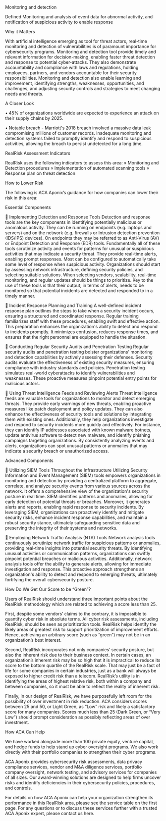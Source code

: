 Monitoring and detection


Defined 
Monitoring and analysis of event data for abnormal activity, and notification of suspicious activity to enable response

Why it Matters 

With artificial intelligence emerging as tool for threat actors, real-time monitoring and detection of vulnerabilities is of paramount importance for cybersecurity programs. Monitoring and detection tool provide timely and relevant information for decision-making, enabling faster threat detection and response to potential cyber-attacks. They also demonstrate accountability and compliance with laws and regulations, holding employees, partners, and vendors accountable for their security responsibilities. Monitoring and detection also enable learning and improvement, identifying strengths, weaknesses, opportunities, and challenges, and adjusting security controls and strategies to meet changing needs and threats.

A Closer Look

•	45% of organizations worldwide are expected to experience an attack on their supply chains by 2025.

•	Notable breach - Marriott's 2018 breach involved a massive data leak compromising millions of customer records. Inadequate monitoring and detection systems failed to promptly identify and respond to suspicious activities, allowing the breach to persist undetected for a long time.
                                         
RealRisk Assessment Indicators

RealRisk uses the following indicators to assess this area: 
»	Monitoring and Detection procedures
»	Implementation of automated scanning tools
»	Response plan on threat detection

How to Lower Risk 

The following is ACA Aponix’s guidance for how companies can lower their risk in this area:     

Essential Components

	Implementing Detection and Response Tools
Detection and response tools are the key components in identifying potentially malicious or anomalous activity. They can be running on endpoints (e.g. laptops and servers) and on the network (e.g. firewalls or Intrusion detection prevention (IDS/IPS) devices). On endpoints they may be referred to as Anti-Virus (AV) or Endpoint Detection and Response (EDR) tools. Fundamentally all of these tools scrutinize activity and events for patterns for unusual or suspicious activities that may indicate a security threat. They provide real-time alerts, enabling prompt responses. Most can be configured to automatically take some level of response when suspicious activity. Organizations should start by assessing network infrastructure, defining security policies, and selecting suitable solutions. When selecting vendors, scalability, real-time monitoring, and regular updates should be things to prioritize. Key to the use of these tools is that their output, in terms of alerts, needs to be monitored so that potential incidents are detected and responded to in a timely manner.




	Incident Response Planning and Training
A well-defined incident response plan outlines the steps to take when a security incident occurs, ensuring a structured and coordinated response. Regular training familiarizes staff with these procedures, enabling swift and effective action. This preparation enhances the organization's ability to detect and respond to incidents promptly. It minimizes confusion, reduces response times, and ensures that the right personnel are equipped to handle the situation. 

	Conducting Regular Security Audits and Penetration Testing
Regular security audits and penetration testing bolster organizations' monitoring and detection capabilities by actively assessing their defenses. Security audits evaluate the effectiveness of existing security measures, ensuring compliance with industry standards and policies. Penetration testing simulates real-world cyberattacks to identify vulnerabilities and weaknesses. These proactive measures pinpoint potential entry points for malicious actors.

	Using Threat Intelligence Feeds and Reviewing Alerts 
Threat intelligence feeds are valuable tools for organizations to monitor and detect emerging threats. They provide early warnings of new threats, enabling proactive measures like patch deployment and policy updates. They can also enhance the effectiveness of security tools and solutions by integrating them with existing ones. Additionally, they help organizations investigate and respond to security incidents more quickly and effectively. For instance, they can identify IP addresses associated with known malware botnets, update antivirus software to detect new malware, and identify phishing campaigns targeting organizations. By consistently analyzing events and alerts, organizations can spot unusual patterns or anomalies that may indicate a security breach or unauthorized access.

Advanced Components

	Utilizing SIEM Tools Throughout the Infrastructure
Utilizing Security Information and Event Management (SIEM) tools empowers organizations in monitoring and detection by providing a centralized platform to aggregate, correlate, and analyze security events from various sources across the network. It offers a comprehensive view of the organization's security posture in real time. SIEM identifies patterns and anomalies, allowing for early detection of potential threats or breaches. Moreover, it generates alerts and reports, enabling rapid response to security incidents. By leveraging SIEM, organizations can proactively identify and mitigate security risks, enhance incident response capabilities, and maintain a robust security stance, ultimately safeguarding sensitive data and preserving the integrity of their systems and networks. 
	
	Employing Network Traffic Analysis (NTA) Tools
Network analysis tools continuously scrutinize network traffic for suspicious patterns or anomalies, providing real-time insights into potential security threats. By identifying unusual activities or communication patterns, organizations can swiftly pinpoint potential breaches or malicious activities. Additionally, network analysis tools offer the ability to generate alerts, allowing for immediate investigation and response. This proactive approach strengthens an organization's ability to detect and respond to emerging threats, ultimately fortifying the overall cybersecurity posture.


How Do We Get Our Score to be “Green”? 

Users of RealRisk should understand three important points about the RealRisk methodology which are related to achieving a score less than 25. 

First, despite some vendors’ claims to the contrary, it is impossible to quantify cyber risk in absolute terms. All cyber risk assessments, including RealRisk, should be seen as prioritization tools. RealRisk helps identify the likely areas of greatest risk to support prioritization of improvement efforts. Hence, achieving an arbitrary score (such as “green”) may not be in an organization’s best interest.

Second, RealRisk incorporates not only companies’ security posture, but also the inherent risk due to their business context. In certain cases, an organization’s inherent risk may be so high that it is impractical to reduce its score to the bottom quartile of the RealRisk scale. That may just be a fact of life for some companies in certain industries, just as a bank will always be exposed to higher credit risk than a telecom. RealRisk’s utility is in identifying the areas of highest relative risk, both within a company and between companies, so it must be able to reflect the reality of inherent risk.

Finally, in our design of RealRisk, we have purposefully left room for the possibility of over investment in risk reduction. ACA considers scores between 25 and 50, or Light Green, as “Low” risk and likely a satisfactory score for many companies. Scores much less than 25 (Dark Green, or “Very Low”) should prompt consideration as possibly reflecting areas of over investment.

How ACA Can Help

We have worked alongside more than 100 private equity, venture capital, and hedge funds to help stand up cyber oversight programs. We also work directly with their portfolio companies to strengthen their cyber programs.  

ACA Aponix provides cybersecurity risk assessments, data privacy compliance services, vendor and M&A diligence services, portfolio company oversight, network testing, and advisory services for companies of all sizes. Our award-winning solutions are designed to help firms uncover risks and identify deficiencies in their cybersecurity policies, procedures, and controls.

For details on how ACA Aponix can help your organization strengthen its performance in this RealRisk area, please see the service table on the first page. For any questions or to discuss these services further with a trusted ACA Aponix expert, please contact us here. 
